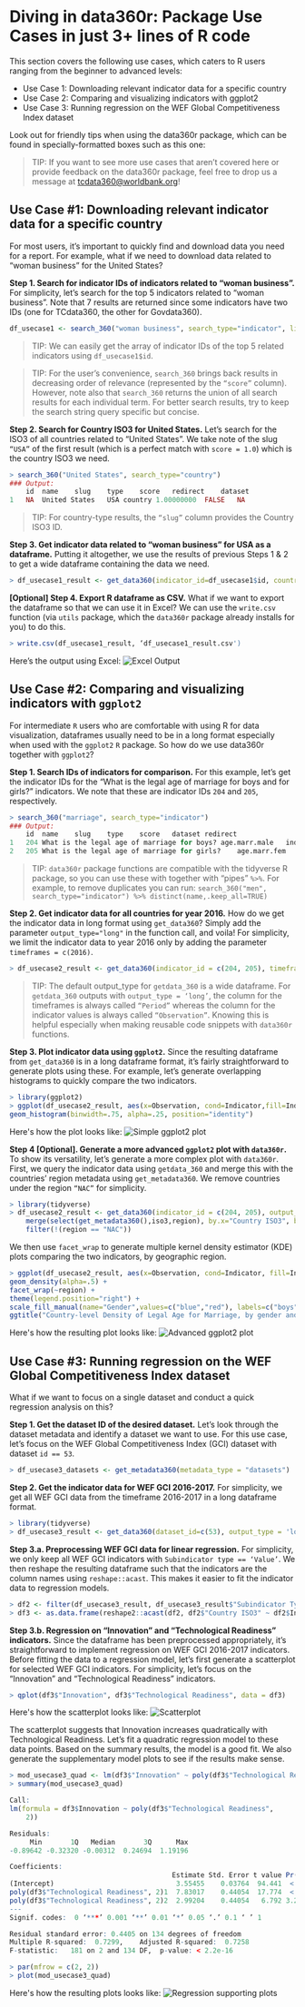 # Diving in data360r: Package Use Cases in just 3+ lines of R code
This section covers the following use cases, which caters to R users ranging from the beginner to advanced levels:
- Use Case 1: Downloading relevant indicator data for a specific country
- Use Case 2: Comparing and visualizing indicators with ggplot2
- Use Case 3: Running regression on the WEF Global Competitiveness Index dataset

Look out for friendly tips when using the data360r package, which can be found in specially-formatted boxes such as this one:
> TIP: If you want to see more use cases that aren’t covered here or provide feedback on the data360r package, feel free to drop us a message at tcdata360@worldbank.org!

## Use Case #1: Downloading relevant indicator data for a specific country
For most users, it’s important to quickly find and download data you need for a report. For example, what if we need to download data related to “woman business” for the United States?

**Step 1. Search for indicator IDs of indicators related to “woman business”.** For simplicity, let’s search for the top 5 indicators related to “woman business”. Note that 7 results are returned since some indicators have two IDs (one for TCdata360, the other for Govdata360).
```r
df_usecase1 <- search_360("woman business", search_type="indicator", limit_results = 5)
```
> TIP: We can easily get the array of indicator IDs of the top 5 related indicators using `df_usecase1$id`.

> TIP: For the user’s convenience, `search_360` brings back results in decreasing order of relevance (represented by the `“score”` column). However, note also that `search_360` returns the union of all search results for each individual term. For better search results, try to keep the search string query specific but concise.

**Step 2. Search for Country ISO3 for United States.** Let’s search for the ISO3 of all countries related to “United States”. We take note of the slug `“USA”` of the first result (which is a perfect match with `score = 1.0`) which is the country ISO3 we need.
```r
> search_360("United States", search_type="country")
### Output:
	id	name	slug	type	score	redirect	dataset
1	NA	United States	USA	country	1.00000000	FALSE	NA
```

> TIP: For country-type results, the `“slug”` column provides the Country ISO3 ID.

**Step 3. Get indicator data related to “woman business” for USA as a dataframe.** Putting it altogether, we use the results of previous Steps 1 & 2 to get a wide dataframe containing the data we need.
```r
> df_usecase1_result <- get_data360(indicator_id=df_usecase1$id, country_iso3="USA")
```
**[Optional] Step 4. Export R dataframe as CSV.** What if we want to export the dataframe so that we can use it in Excel? We can use the `write.csv` function (via `utils` package, which the `data360r` package already installs for you) to do this.

```r
> write.csv(df_usecase1_result, ‘df_usecase1_result.csv')
```
Here’s the output using Excel:
![Excel Output](https://raw.githubusercontent.com/mrpsonglao/data360r/master/images/figure-1.png)

## Use Case #2: Comparing and visualizing indicators with `ggplot2`
For intermediate `R` users who are comfortable with using R for data visualization, dataframes usually need to be in a long format especially when used with the `ggplot2` `R` package. So how do we use data360r together with `ggplot2`?

**Step 1. Search IDs of indicators for comparison.** For this example, let’s get the indicator IDs for the “What is the legal age of marriage for boys and for girls?” indicators. We note that these are indicator IDs `204` and `205`, respectively.
```r
> search_360("marriage", search_type="indicator")
### Output:
	id	name	slug	type	score	dataset	redirect
1	204	What is the legal age of marriage for boys?	age.marr.male	indicator	0.1111111	Women, Business and the Law	FALSE
2	205	What is the legal age of marriage for girls?	age.marr.fem	indicator	0.1111111	Women, Business and the Law	FALSE
```
> TIP: `data360r` package functions are compatible with the tidyverse R package, so you can use these with together with “pipes” `%>%`. For example, to remove duplicates you can run: `search_360("men", search_type="indicator") %>% distinct(name,.keep_all=TRUE)`

**Step 2. Get indicator data for all countries for year 2016.** How do we get the indicator data in long format using `get_data360`? Simply add the parameter `output_type="long"` in the function call, and voila! For simplicity, we limit the indicator data to year 2016 only by adding the parameter `timeframes = c(2016)`.

```r
> df_usecase2_result <- get_data360(indicator_id = c(204, 205), timeframes = c(2016), output_type = 'long')
```

> TIP: The default output_type for `getdata_360` is a wide dataframe. For `getdata_360` outputs with `output_type = ‘long’`, the column for the timeframes is always called `“Period”` whereas the column for the indicator values is always called `“Observation”`. Knowing this is helpful especially when making reusable code snippets with `data360r` functions.

**Step 3. Plot indicator data using `ggplot2`.** Since the resulting dataframe from `get_data360` is in a long dataframe format, it’s fairly straightforward to generate plots using these. For example, let’s generate overlapping histograms to quickly compare the two indicators.
```r
> library(ggplot2)
> ggplot(df_usecase2_result, aes(x=Observation, cond=Indicator,fill=Indicator)) +
geom_histogram(binwidth=.75, alpha=.25, position="identity")
```

Here's how the plot looks like:
![Simple ggplot2 plot](https://raw.githubusercontent.com/mrpsonglao/data360r/master/images/figure-2.png)

**Step 4 [Optional]. Generate a more advanced `ggplot2` plot with `data360r`.** To show its versatility, let’s generate a more complex plot with `data360r`. First, we query the indicator data using `getdata_360` and merge this with the countries’ region metadata using `get_metadata360`. We remove countries under the region `“NAC”` for simplicity.
```r
> library(tidyverse)
> df_usecase2_result <- get_data360(indicator_id = c(204, 205), output_type = 'long') %>%
	merge(select(get_metadata360(),iso3,region), by.x="Country ISO3", by.y="iso3") %>%
	filter(!(region == "NAC"))
```
We then use `facet_wrap` to generate multiple kernel density estimator (KDE) plots comparing the two indicators, by geographic region.
```r
> ggplot(df_usecase2_result, aes(x=Observation, cond=Indicator, fill=Indicator)) +
geom_density(alpha=.5) +
facet_wrap(~region) +
theme(legend.position="right") +
scale_fill_manual(name="Gender",values=c("blue","red"), labels=c("boys","girls")) +
ggtitle("Country-level Density of Legal Age for Marriage, by gender and region (WBL 2016)")
```

Here's how the resulting plot looks like:
![Advanced ggplot2 plot](https://raw.githubusercontent.com/mrpsonglao/data360r/master/images/figure-3.png)
 
## Use Case #3: Running regression on the WEF Global Competitiveness Index dataset
What if we want to focus on a single dataset and conduct a quick regression analysis on this?

**Step 1. Get the dataset ID of the desired dataset.** Let’s look through the dataset metadata and identify a dataset we want to use. For this use case, let’s focus on the WEF Global Competitiveness Index (GCI) dataset with dataset `id == 53`.
```r
> df_usecase3_datasets <- get_metadata360(metadata_type = "datasets")
```
**Step 2. Get the indicator data for WEF GCI 2016-2017.** For simplicity, we get all WEF GCI data from the timeframe 2016-2017 in a long dataframe format.
```r
> library(tidyverse)
> df_usecase3_result <- get_data360(dataset_id=c(53), output_type = 'long') %>% filter(Period==c("2016-2017"))
```
**Step 3.a. Preprocessing WEF GCI data for linear regression.** For simplicity, we only keep all WEF GCI indicators with `Subindicator type == ‘Value’`. We then reshape the resulting dataframe such that the indicators are the column names using `reshape::acast`. This makes it easier to fit the indicator data to regression models.
```r
> df2 <- filter(df_usecase3_result, df_usecase3_result$"Subindicator Type" == "Value", !is.na(Observation))
> df3 <- as.data.frame(reshape2::acast(df2, df2$"Country ISO3" ~ df2$Indicator, value.var="Observation"))
```
**Step 3.b. Regression on “Innovation” and “Technological Readiness” indicators.** Since the dataframe has been preprocessed appropriately, it’s straightforward to implement regression on WEF GCI 2016-2017 indicators. Before fitting the data to a regression model, let’s first generate a scatterplot for selected WEF GCI indicators. For simplicity, let’s focus on the “Innovation” and “Technological Readiness” indicators.
```r
> qplot(df3$"Innovation", df3$"Technological Readiness", data = df3)
```

Here's how the scatterplot looks like:
![Scatterplot](https://raw.githubusercontent.com/mrpsonglao/data360r/master/images/figure-4.png)

The scatterplot suggests that Innovation increases quadratically with Technological Readiness. Let’s fit a quadratic regression model to these data points. Based on the summary results, the model is a good fit. We also generate the supplementary model plots to see if the results make sense.
```r
> mod_usecase3_quad <- lm(df3$"Innovation" ~ poly(df3$"Technological Readiness", 2))
> summary(mod_usecase3_quad)

Call:
lm(formula = df3$Innovation ~ poly(df3$"Technological Readiness", 
    2))

Residuals:
     Min       1Q   Median       3Q      Max 
-0.89642 -0.32320 -0.00312  0.24694  1.19196 

Coefficients:
                                        Estimate Std. Error t value Pr(>|t|)    
(Intercept)                              3.55455    0.03764  94.441  < 2e-16 ***
poly(df3$"Technological Readiness", 2)1  7.83017    0.44054  17.774  < 2e-16 ***
poly(df3$"Technological Readiness", 2)2  2.99204    0.44054   6.792 3.29e-10 ***
---
Signif. codes:  0 ‘***’ 0.001 ‘**’ 0.01 ‘*’ 0.05 ‘.’ 0.1 ‘ ’ 1

Residual standard error: 0.4405 on 134 degrees of freedom
Multiple R-squared:  0.7299,	Adjusted R-squared:  0.7258 
F-statistic:   181 on 2 and 134 DF,  p-value: < 2.2e-16

> par(mfrow = c(2, 2))
> plot(mod_usecase3_quad)
```
Here's how the resulting plots looks like:
![Regression supporting plots](https://raw.githubusercontent.com/mrpsonglao/data360r/master/images/figure-5.png)
